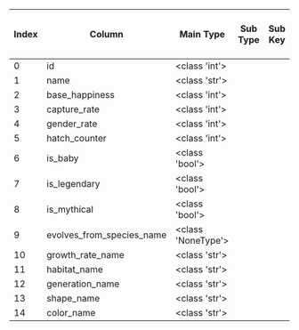 | Index | Column | Main Type | Sub Type | Sub Key | Sub Sub Type | Sub Sub Key | Sub Sub Sub Type | Sub Sub Sub Key |
| --- | --- | --- | --- | --- | --- | --- | --- | --- |
| 0 | id | <class 'int'> |  |  |  |  |  |  |
| 1 | name | <class 'str'> |  |  |  |  |  |  |
| 2 | base_happiness | <class 'int'> |  |  |  |  |  |  |
| 3 | capture_rate | <class 'int'> |  |  |  |  |  |  |
| 4 | gender_rate | <class 'int'> |  |  |  |  |  |  |
| 5 | hatch_counter | <class 'int'> |  |  |  |  |  |  |
| 6 | is_baby | <class 'bool'> |  |  |  |  |  |  |
| 7 | is_legendary | <class 'bool'> |  |  |  |  |  |  |
| 8 | is_mythical | <class 'bool'> |  |  |  |  |  |  |
| 9 | evolves_from_species_name | <class 'NoneType'> |  |  |  |  |  |  |
| 10 | growth_rate_name | <class 'str'> |  |  |  |  |  |  |
| 11 | habitat_name | <class 'str'> |  |  |  |  |  |  |
| 12 | generation_name | <class 'str'> |  |  |  |  |  |  |
| 13 | shape_name | <class 'str'> |  |  |  |  |  |  |
| 14 | color_name | <class 'str'> |  |  |  |  |  |  |